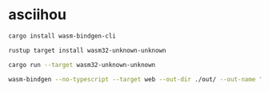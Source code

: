 # asciihou

```sh
cargo install wasm-bindgen-cli          
```

```sh
rustup target install wasm32-unknown-unknown 
```

```sh
cargo run --target wasm32-unknown-unknown    
```

```sh
wasm-bindgen --no-typescript --target web --out-dir ./out/ --out-name "asciihou" ./target/wasm32-unknown-unknown/release/asciihou.wasm
```